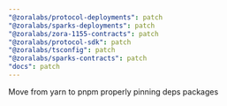 ```yaml
---
"@zoralabs/protocol-deployments": patch
"@zoralabs/sparks-deployments": patch
"@zoralabs/zora-1155-contracts": patch
"@zoralabs/protocol-sdk": patch
"@zoralabs/tsconfig": patch
"@zoralabs/sparks-contracts": patch
"docs": patch
---
```


Move from yarn to pnpm properly pinning deps packages
